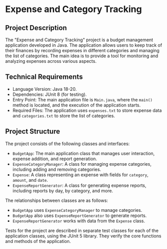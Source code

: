 # Expense and Category Tracking

## Project Description

The "Expense and Category Tracking" project is a budget management application developed in Java.
The application allows users to keep track of their finances by recording expenses in different
categories and managing the list of categories.
The main idea is to provide a tool for monitoring and analyzing expenses across various aspects.

## Technical Requirements

- Language Version: Java 18-20.
- Dependencies: JUnit 8 (for testing).
- Entry Point: The main application file is `Main.java`, where the `main()` method is located, and
  the execution of the application starts.
- Required Files: The application uses `expenses.txt` to store expense data and `categories.txt` to
  store the list of categories.

## Project Structure

The project consists of the following classes and interfaces:

- `BudgetApp`: The main application class that manages user interaction, expense addition, and
  report generation.
- `ExpenseCategoryManager`: A class for managing expense categories, including adding and removing
  categories.
- `Expense`: A class representing an expense with fields for `category`, `amount`, and `date`.
- `ExpenseReportGenerator`: A class for generating expense reports, including reports by day, by
  category, and more.

The relationships between classes are as follows:

- `BudgetApp` uses `ExpenseCategoryManager` to manage categories.
- `BudgetApp` also uses `ExpenseReportGenerator` to generate reports.
- `ExpenseReportGenerator` works with data from the `Expense` class.

Tests for the project are described in separate test classes for each of the application classes,
using the JUnit 5 library. They verify the core functions and methods of the application.

